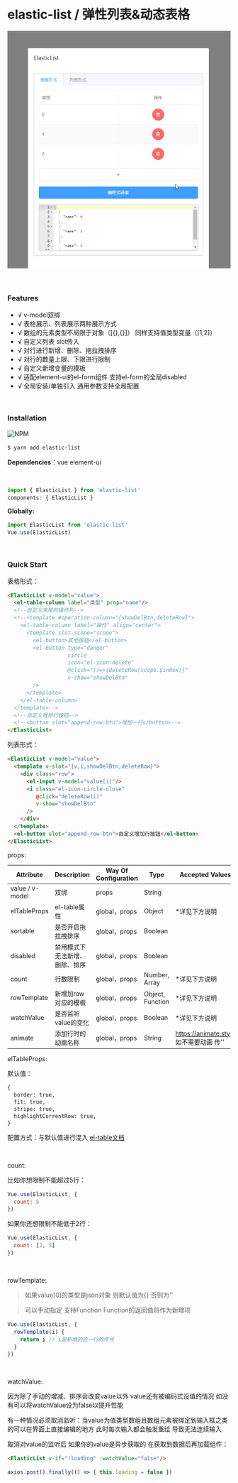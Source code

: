 # elastic-list / 弹性列表&动态表格

![preview](./preview.gif)

<br/>

### Features

- √ v-model双绑
- √ 表格展示、列表展示两种展示方式
- √ 数组的元素类型不局限于对象（[{},{}]） 同样支持值类型变量（[1,2]）
- √ 自定义列表 slot传入
- √ 对行进行新增、删除、拖拉拽排序
- √ 对行的数量上限、下限进行限制
- √ 自定义新增变量的模板
- √ 适配element-ui的el-form组件 支持el-form的全局disabled
- √ 全局安装/单独引入 通用参数支持全局配置

<br/>

### Installation
![NPM](https://nodei.co/npm/elastic-list.png)
``` bash
$ yarn add elastic-list
```

**Dependencies**：vue element-ui

<br/>

```js
import { ElasticList } from 'elastic-list'
components: { ElasticList }
```

**Globally:**
```js
import ElasticList from 'elastic-list'
Vue.use(ElasticList)
```

<br/>

### Quick Start

表格形式：

```html
<ElasticList v-model="value">
  <el-table-column label="类型" prop="name"/>
  <!--自定义末尾的操作列-->
  <!--<template #operation-column="{showDelBtn,deleteRow}">
    <el-table-column label="操作" align="center">
      <template slot-scope="scope">
        <el-button>其他按钮</el-button>
        <el-button type="danger"
                   circle
                   icon="el-icon-delete"
                   @click="()=>{deleteRow(scope.$index)}"
                   v-show="showDelBtn"
        />
      </template>
    </el-table-column>
  </template>-->
  <!--自定义增加行按钮-->
  <!--<button slot="append-row-btn">增加一行</button>-->
</ElasticList>
```

列表形式：

```html
<ElasticList v-model="value">
  <template v-slot="{v,i,showDelBtn,deleteRow}">
    <div class="row">
      <el-input v-model="value[i]"/>
      <i class="el-icon-circle-close"
         @click="deleteRow(i)"
         v-show="showDelBtn"
      />
    </div>
  </template>
  <el-button slot="append-row-btn">自定义增加行按钮</el-button>
</ElasticList>
```

props: 

| Attribute | Description | Way Of Configuration | Type | Accepted Values | Default |
| --- | --- | --- | --- | --- | --- |
| value / v-model | 双绑 | props | String | | |
| elTableProps | el-table属性 | global，props | Object | *详见下方说明 | |
| sortable | 是否开启拖拉拽排序 | global，props | Boolean | | true |
| disabled | 禁用模式下无法新增、删除、排序 | global，props | Boolean | | false |
| count | 行数限制 | global，props | Number, Array | *详见下方说明 | |
| rowTemplate | 新增加row对应的模板 | global，props | Object, Function | *详见下方说明 | {} / '' |
| watchValue | 是否监听value的变化 | global，props | Boolean | *详见下方说明 | true |
| animate | 添加行时的动画名称 | global，props | String | https://animate.style 如不需要动画 传'' | zoomIn |

elTableProps:

默认值：

```
{
  border: true,
  fit: true,
  stripe: true,
  highlightCurrentRow: true,
}
```

配置方式：与默认值进行混入 [el-table文档](https://element.eleme.cn/#/zh-CN/component/table)

<br/>

count:

比如你想限制不能超过5行：

```js
Vue.use(ElasticList, {
  count: 5              
})
```

如果你还想限制不能低于2行：

```js
Vue.use(ElasticList, {
  count: [2, 5]              
})
```

<br/>

rowTemplate:

> 如果value[0]的类型是json对象 则默认值为{} 否则为''

> 可以手动指定 支持Function Function的返回值将作为新增项

```js
Vue.use(ElasticList, {
  rowTemplate(i) {
    return i // i是新增的这一行的序号
  }              
})
```

<br/>

watchValue:

因为除了手动的增减、排序会改变value以外 value还有被编码式设值的情况 如没有可以将watchValue设为false以提升性能

有一种情况必须取消监听：当value为值类型数组且数组元素被绑定到输入框之类的可以在界面上直接编辑的地方 此时每次输入都会触发重绘 导致无法连续输入

取消对value的监听后 如果你的value是异步获取的 在获取到数据后再加载组件：

```html
<ElasticList v-if="!loading" :watchValue="false"/>
```

```js
axios.post().finally(() => { this.loading = false })
```
